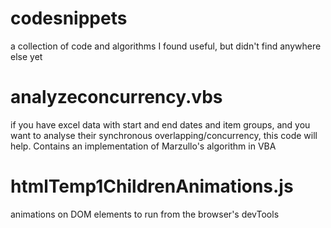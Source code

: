 # codesnippets

a collection of code and algorithms I found useful, but didn't find anywhere else yet

# analyzeconcurrency.vbs

if you have excel data with start and end dates and item groups, and you want to analyse their synchronous overlapping/concurrency, this code will help. Contains an implementation of Marzullo's algorithm in VBA

# htmlTemp1ChildrenAnimations.js

animations on DOM elements to run from the browser's devTools
